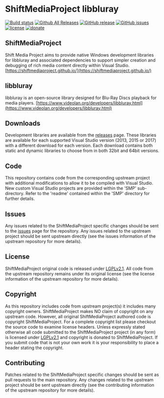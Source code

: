 ShiftMediaProject libbluray
=============
[![Build status](https://ci.appveyor.com/api/projects/status/esdgobfw8iqy3hk3?svg=true)](https://ci.appveyor.com/project/Sibras/libbluray)
[![Github All Releases](https://img.shields.io/github/downloads/ShiftMediaProject/libbluray/total.svg)](https://github.com/ShiftMediaProject/libbluray/releases)
[![GitHub release](https://img.shields.io/github/release/ShiftMediaProject/libbluray.svg)](https://github.com/ShiftMediaProject/libbluray/releases/latest)
[![GitHub issues](https://img.shields.io/github/issues/ShiftMediaProject/libbluray.svg)](https://github.com/ShiftMediaProject/libbluray/issues)
[![license](https://img.shields.io/github/license/ShiftMediaProject/libbluray.svg)](https://github.com/ShiftMediaProject/libbluray)
[![donate](https://img.shields.io/badge/donate-link-brightgreen.svg)](https://shiftmediaproject.github.io/8-donate/)
## ShiftMediaProject

Shift Media Project aims to provide native Windows development libraries for libbluray and associated dependencies to support simpler creation and debugging of rich media content directly within Visual Studio. [https://shiftmediaproject.github.io/](https://shiftmediaproject.github.io/)

## libbluray

libbluray is an open-source library designed for Blu-Ray Discs playback for media players. [https://www.videolan.org/developers/libbluray.html](https://www.videolan.org/developers/libbluray.html)

## Downloads

Development libraries are available from the [releases](https://github.com/ShiftMediaProject/libbluray/releases) page. These libraries are available for each supported Visual Studio version (2013, 2015 or 2017) with a different download for each version. Each download contains both static and dynamic libraries to choose from in both 32bit and 64bit versions.

## Code

This repository contains code from the corresponding upstream project with additional modifications to allow it to be compiled with Visual Studio. New custom Visual Studio projects are provided within the 'SMP' sub-directory. Refer to the 'readme' contained within the 'SMP' directory for further details.

## Issues

Any issues related to the ShiftMediaProject specific changes should be sent to the [issues](https://github.com/ShiftMediaProject/libbluray/issues) page for the repository. Any issues related to the upstream project should be sent upstream directly (see the issues information of the upstream repository for more details).

## License

ShiftMediaProject original code is released under [LGPLv2.1](https://www.gnu.org/licenses/lgpl-2.1.html). All code from the upstream repository remains under its original license (see the license information of the upstream repository for more details).

## Copyright

As this repository includes code from upstream project(s) it includes many copyright owners. ShiftMediaProject makes NO claim of copyright on any upstream code. However, all original ShiftMediaProject authored code is copyright ShiftMediaProject. For a complete copyright list please checkout the source code to examine license headers. Unless expressly stated otherwise all code submitted to the ShiftMediaProject project (in any form) is licensed under [LGPLv2.1](https://www.gnu.org/licenses/lgpl-2.1.html) and copyright is donated to ShiftMediaProject. If you submit code that is not your own work it is your responsibility to place a header stating the copyright.

## Contributing

Patches related to the ShiftMediaProject specific changes should be sent as pull requests to the main repository. Any changes related to the upstream project should be sent upstream directly (see the contributing information of the upstream repository for more details).